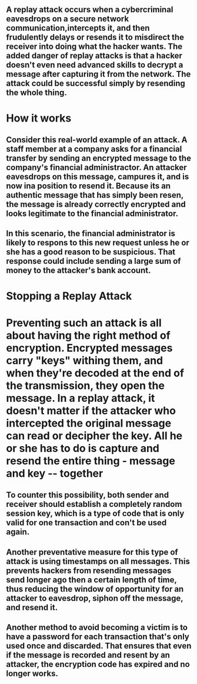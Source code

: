 ## A replay attack occurs when a cybercriminal eavesdrops on a secure network communication,intercepts it, and then frudulently delays or resends it to misdirect the receiver into doing what the hacker wants. The added danger of replay attacks is that a hacker doesn't even need advanced skills to decrypt a message after capturing it from the network. The attack could be successful simply by resending the whole thing.

# How it works

## Consider this real-world example of an attack. A staff member at a company asks for a financial transfer by sending an encrypted message to the company's financial administractor. An attacker eavesdrops on this message, campures it, and is now ina position to resend it. Because its an authentic message that has simply been resen, the message is already correctly encrypted and looks legitimate to the financial administrator.

## In this scenario, the financial administrator is likely to respons to this new request unless he or she has a good reason to be suspicious. That response could include sending a large sum of money to the attacker's bank account.

# Stopping a Replay Attack

# Preventing such an attack is all about having the right method of encryption. Encrypted messages carry "keys" withing them, and when they're decoded at the end of the transmission, they open the message. In a replay attack, it doesn't matter if the attacker who intercepted the original message can read or decipher the key. All he or she has to do is capture and resend the entire thing - message and key -- together

## To counter this possibility, both sender and receiver should establish a completely random session key, which is a type of code that is only valid for one transaction and con't be used again.

## Another preventative measure for this type of attack is using timestamps on all messages. This prevents hackers from resending messages send longer ago then a certain length of time, thus reducing the window of opportunity for an attacker to eavesdrop, siphon off the message, and resend it.

## Another method to avoid becoming a victim is to have a password for each transaction that's only used once and discarded. That ensures that even if the message is recorded and resent by an attacker, the encryption code has expired and no longer works.

